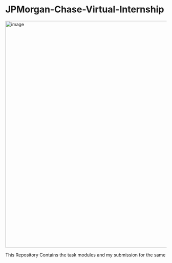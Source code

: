 # JPMorgan-Chase-Virtual-Internship
<img width="706" alt="image" src="https://user-images.githubusercontent.com/73840373/145677341-ebbb0813-16d2-486c-a2d5-e234c9d18c6a.png">




This Repository Contains the task modules and my submission for the same
